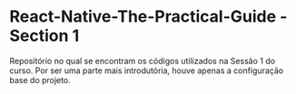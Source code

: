 # React-Native-The-Practical-Guide - Section 1
Repositório no qual se encontram os códigos utilizados na Sessão 1 do curso. Por ser uma parte mais introdutória, houve apenas a configuração base do projeto.
